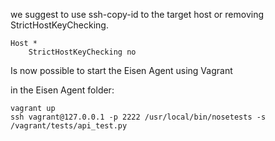 we suggest to use ssh-copy-id to the target host or removing StrictHostKeyChecking. 

```
Host *
    StrictHostKeyChecking no
```

Is now possible to start the Eisen Agent using Vagrant

in the Eisen Agent folder:
```
vagrant up
ssh vagrant@127.0.0.1 -p 2222 /usr/local/bin/nosetests -s /vagrant/tests/api_test.py
```